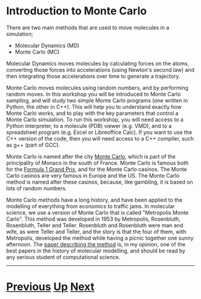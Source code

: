 
# Introduction to Monte Carlo

There are two main methods that are used to move molecules in a simulation;

* Molecular Dynamics (MD)
* Monte Carlo (MC)

Molecular Dynamics moves molecules by calculating forces on the atoms, converting those forces into accelerations (using Newton's second law) and then integrating those accelerations over time to generate a trajectory.

Monte Carlo moves molecules using random numbers, and by performing random moves. In this workshop you will be introduced to Monte Carlo sampling, and will study two simple Monte Carlo programs (one written in Python, the other in C++). This will help you to understand exactly how Monte Carlo works, and to play with the key parameters that control a Monte Carlo simulation. To run this workshop, you will need access to a Python interpreter, to a molecule (PDB) viewer (e.g. VMD), and to a spreadsheet program (e.g. Excel or Libreoffice Calc). If you want to use the C++ version of the code, then you will need access to a C++ compiler, such as g++ (part of GCC).

Monte Carlo is named after the city [Monte Carlo](http://en.wikipedia.org/wiki/Monte_Carlo), which is part of the principality of Monaco in the south of France. Monte Carlo is famous both for the [Formula 1 Grand Prix](http://en.wikipedia.org/wiki/Monaco_Grand_Prix), and for the Monte Carlo casinos. The Monte Carlo casinos are very famous in Europe and the US. The Monte Carlo method is named after these casinos, because, like gambling, it is based on lots of random numbers.

Monte Carlo methods have a long history, and have been applied to the modelling of everything from economics to traffic jams. In molecular science, we use a version of Monte Carlo that is called "Metropolis Monte Carlo". This method was developed in 1953 by Metropolis, Rosenbluth, Rosenbluth, Teller and Teller. Rosenbluth and Rosenbluth were man and wife, as were Teller and Teller, and the story is that the four of them, with Metropolis, developed the method while having a picnic together one sunny afternoon. The [paper describing the method](http://dx.doi.org/10.1063/1.1699114) is, in my opinion, one of the best papers in the history of molecular modelling, and should be read by any serious student of computational science.

***

# [Previous](README.md) [Up](README.md) [Next](software.md) 

